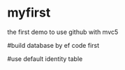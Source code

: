 # myfirst

the first demo to use github  with mvc5

#build database by ef code first

#use default identity table

